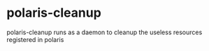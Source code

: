 # polaris-cleanup
polaris-cleanup runs as a daemon to cleanup the useless resources registered in polaris
